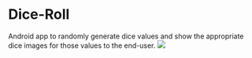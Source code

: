 # Dice-Roll
Android app to randomly generate dice values and show the appropriate dice images for those values to the end-user.
![](https://imgur.com/YkvfQrW.jpg)
